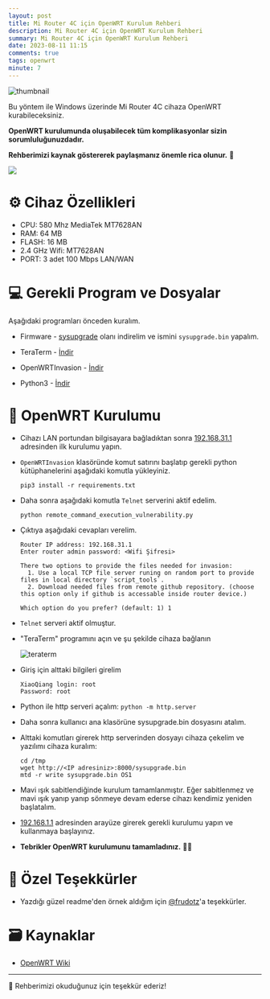 ```yaml
---
layout: post
title: Mi Router 4C için OpenWRT Kurulum Rehberi
description: Mi Router 4C için OpenWRT Kurulum Rehberi
summary: Mi Router 4C için OpenWRT Kurulum Rehberi
date: 2023-08-11 11:15
comments: true
tags: openwrt
minute: 7
--- 
```


![thumbnail](https://github.com/yucellmustafa/yucellmustafa.github.io/assets/49123562/98a1cd62-27c3-434a-a992-076d6007c1eb)

Bu yöntem ile Windows üzerinde Mi Router 4C cihaza OpenWRT kurabileceksiniz.  

**OpenWRT kurulumunda oluşabilecek tüm komplikasyonlar sizin sorumluluğunuzdadır.**  

**Rehberimizi kaynak göstererek paylaşmanız önemle rica olunur.** 🙏

<p align="left">
  <a href=""><img src="https://img.shields.io/badge/Youtube-Kurulum Video Rehberi-blue?logo=youtube&logoColor=white"/></a>
</p>
  

# ⚙️ Cihaz Özellikleri

- CPU: 580 Mhz MediaTek MT7628AN
- RAM: 64 MB
- FLASH: 16 MB
- 2.4 GHz Wifi: MT7628AN
- PORT: 3 adet 100 Mbps LAN/WAN

# 💻 Gerekli Program ve Dosyalar
Aşağıdaki programları önceden kuralım.

- Firmware - [sysupgrade](https://firmware-selector.openwrt.org/?version=22.03.5&target=ramips%2Fmt76x8&id=xiaomi_mi-router-4c) olanı indirelim ve ismini `sysupgrade.bin` yapalım.

- TeraTerm - [İndir](https://github.com/yucellmustafa/yucellmustafa.github.io/releases/download/v1.0/2-Teraterm-4.106.exe)

- OpenWRTInvasion - [İndir](https://github.com/acecilia/OpenWRTInvasion)

- Python3 - [İndir](https://www.python.org/downloads/)

# 🚀 OpenWRT Kurulumu

- Cihazı LAN portundan bilgisayara bağladıktan sonra [192.168.31.1](http://192.168.31.1/) adresinden ilk kurulumu yapın.

- `OpenWRTInvasion` klasöründe komut satırını başlatıp gerekli python kütüphanelerini aşağıdaki komutla yükleyiniz.

  ```
  pip3 install -r requirements.txt
  ```

- Daha sonra aşağıdaki komutla `Telnet` serverini aktif edelim.

  ```
  python remote_command_execution_vulnerability.py
  ```

- Çıktıya aşağıdaki cevapları verelim.
  ```
  Router IP address: 192.168.31.1
  Enter router admin password: <Wifi Şifresi>

  There two options to provide the files needed for invasion:
    1. Use a local TCP file server runing on random port to provide files in local directory `script_tools`.
    2. Download needed files from remote github repository. (choose this option only if github is accessable inside router device.)

  Which option do you prefer? (default: 1) 1
  ```

- `Telnet` serveri aktif olmuştur.

- "TeraTerm" programını açın ve şu şekilde cihaza bağlanın

  ![teraterm](https://github.com/yucellmustafa/yucellmustafa.github.io/assets/49123562/01b8e2d8-06d5-4f0f-b599-d8e9f2d53b6f)

- Giriş için alttaki bilgileri girelim
  
  ```
  XiaoQiang login: root
  Password: root
  ```

- Python ile http serveri açalım: `python -m http.server`

- Daha sonra kullanıcı ana klasörüne sysupgrade.bin dosyasını atalım.

- Alttaki komutları girerek http serverinden dosyayı cihaza çekelim ve yazılımı cihaza kuralım:

  ```
  cd /tmp
  wget http://<IP adresiniz>:8000/sysupgrade.bin
  mtd -r write sysupgrade.bin OS1
  ```

- Mavi ışık sabitlendiğinde kurulum tamamlanmıştır. Eğer sabitlenmez ve mavi ışık yanıp yanıp sönmeye devam ederse cihazı kendimiz yeniden başlatalım.

- [192.168.1.1](http://192.168.1.1/) adresinden arayüze girerek gerekli kurulumu yapın ve kullanmaya başlayınız.

- **Tebrikler OpenWRT kurulumunu tamamladınız.** 👏👏

# 💖 Özel Teşekkürler
- Yazdığı güzel readme'den örnek aldığım için [@frudotz](https://github.com/frudotz)'a teşekkürler.

# 🗃️ Kaynaklar
- [OpenWRT Wiki](https://openwrt.org/toh/xiaomi/xiaomi_mi_router_4c)

---
🎀 Rehberimizi okuduğunuz için teşekkür ederiz!  
